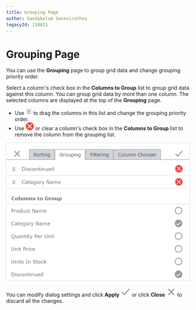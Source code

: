 ```yaml
---
title: Grouping Page
author: Sandakelum Senevirathna
legacyId: 118821
---
```

# Grouping Page
You can use the **Grouping**  page to group grid data and change grouping priority order.

Select a column's check box in the **Columns to Group** list to group grid data against this column.  You can group grid data by more than one column. The selected columns are displayed at the top of the **Grouping** page.
* Use ![eud-grid-customizationdialog-sorting-drag](../../../images/img128887.png) to drag the columns in this list and change the grouping priority order.
* Use ![eud-grid-customizationdialog-sorting-delete](../../../images/img128889.png) or clear a column's check box in the **Columns to Group** list to remove the column from the grouping list.

![eud-grid-customizationdialog-groupingpage](../../../images/img128891.png)


You can modify dialog settings and click **Apply** ![eud-grid-customizationdialog-apply-button](../../../images/grid-customizationdialog-apply.png) or click **Close** ![eud-grid-customizationdialog-close-button](../../../images/grid-customizationdialog-close.png) to discard all the changes.